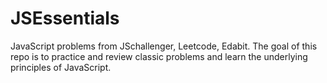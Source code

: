 # JSEssentials
JavaScript problems from JSchallenger, Leetcode, Edabit.
The goal of this repo is to practice and review classic problems and learn the underlying principles of JavaScript.
